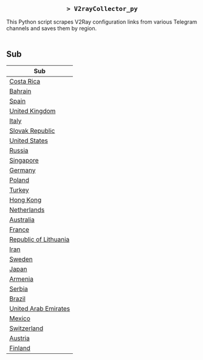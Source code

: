 <h3 align="center">
    <samp>&gt; V2rayCollector_py</samp>
</h3>

This Python script scrapes V2Ray configuration links from various Telegram channels and saves them by region.
<br>
<br>
## Sub
| Sub |
|-----|
| [Costa Rica](https://raw.githubusercontent.com/freetomaid/Vxray-country/main/sub/Costa%20Rica/config.txt) |
| [Bahrain](https://raw.githubusercontent.com/freetomaid/Vxray-country/main/sub/Bahrain/config.txt) |
| [Spain](https://raw.githubusercontent.com/freetomaid/Vxray-country/main/sub/Spain/config.txt) |
| [United Kingdom](https://raw.githubusercontent.com/freetomaid/Vxray-country/main/sub/United%20Kingdom/config.txt) |
| [Italy](https://raw.githubusercontent.com/freetomaid/Vxray-country/main/sub/Italy/config.txt) |
| [Slovak Republic](https://raw.githubusercontent.com/freetomaid/Vxray-country/main/sub/Slovak%20Republic/config.txt) |
| [United States](https://raw.githubusercontent.com/freetomaid/Vxray-country/main/sub/United%20States/config.txt) |
| [Russia](https://raw.githubusercontent.com/freetomaid/Vxray-country/main/sub/Russia/config.txt) |
| [Singapore](https://raw.githubusercontent.com/freetomaid/Vxray-country/main/sub/Singapore/config.txt) |
| [Germany](https://raw.githubusercontent.com/freetomaid/Vxray-country/main/sub/Germany/config.txt) |
| [Poland](https://raw.githubusercontent.com/freetomaid/Vxray-country/main/sub/Poland/config.txt) |
| [Turkey](https://raw.githubusercontent.com/freetomaid/Vxray-country/main/sub/Turkey/config.txt) |
| [Hong Kong](https://raw.githubusercontent.com/freetomaid/Vxray-country/main/sub/Hong%20Kong/config.txt) |
| [Netherlands](https://raw.githubusercontent.com/freetomaid/Vxray-country/main/sub/Netherlands/config.txt) |
| [Australia](https://raw.githubusercontent.com/freetomaid/Vxray-country/main/sub/Australia/config.txt) |
| [France](https://raw.githubusercontent.com/freetomaid/Vxray-country/main/sub/France/config.txt) |
| [Republic of Lithuania](https://raw.githubusercontent.com/freetomaid/Vxray-country/main/sub/Republic%20of%20Lithuania/config.txt) |
| [Iran](https://raw.githubusercontent.com/freetomaid/Vxray-country/main/sub/Iran/config.txt) |
| [Sweden](https://raw.githubusercontent.com/freetomaid/Vxray-country/main/sub/Sweden/config.txt) |
| [Japan](https://raw.githubusercontent.com/freetomaid/Vxray-country/main/sub/Japan/config.txt) |
| [Armenia](https://raw.githubusercontent.com/freetomaid/Vxray-country/main/sub/Armenia/config.txt) |
| [Serbia](https://raw.githubusercontent.com/freetomaid/Vxray-country/main/sub/Serbia/config.txt) |
| [Brazil](https://raw.githubusercontent.com/freetomaid/Vxray-country/main/sub/Brazil/config.txt) |
| [United Arab Emirates](https://raw.githubusercontent.com/freetomaid/Vxray-country/main/sub/United%20Arab%20Emirates/config.txt) |
| [Mexico](https://raw.githubusercontent.com/freetomaid/Vxray-country/main/sub/Mexico/config.txt) |
| [Switzerland](https://raw.githubusercontent.com/freetomaid/Vxray-country/main/sub/Switzerland/config.txt) |
| [Austria](https://raw.githubusercontent.com/freetomaid/Vxray-country/main/sub/Austria/config.txt) |
| [Finland](https://raw.githubusercontent.com/freetomaid/Vxray-country/main/sub/Finland/config.txt) |


















































































































































































































































































































































































































































































































































































































































































































































































































































































































































































































































































































































































































































































































































































































































































































































































































































































































































































































































































































































































































































































































































































































































































































































































































































































































































































































































































































































































































































































































































































































































































































































































































































































































































































































































































































































































































































































































































































































































































































































































































































































































































































































